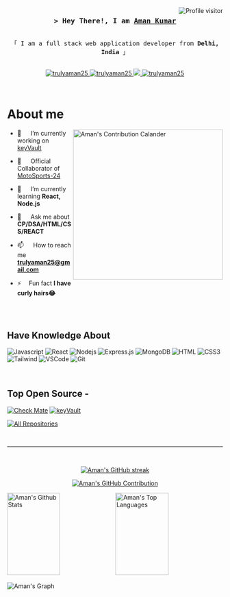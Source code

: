 <a href="https://komarev.com/ghpvc/?username=trulyaman25">
  <img align="right" src="https://komarev.com/ghpvc/?username=trulyaman25&label=Visitors&color=0e75b6&style=flat" alt="Profile visitor" />
</a>


<!-- Intro  -->
<h3 align="center">
        <samp>&gt; Hey There!, I am
                <b><a target="_blank" href="https://trulyaman25.com">Aman Kumar</a></b>
        </samp>
</h3>


<p align="center"> 
  <samp>
    <br>
    「 I am a full stack web application developer from <b>Delhi, India</b> 」
    <br>
    <br>
  </samp>
</p>

<p align="center">
 <!-- <a href="" target="blank">
  <img src="https://img.shields.io/badge/Website-DC143C?style=for-the-badge&logo=medium&logoColor=white" alt="trulyaman25" />
 </a> -->
 <a href="https://linkedin.com/in/amankumar25" target="_blank">
  <img src="https://img.shields.io/badge/LinkedIn-0077B5?style=for-the-badge&logo=linkedin&logoColor=white" alt="trulyaman25"/>
 </a>
  
<a href="https://mail.google.com/mail/?view=cm&fs=1&to=trulyaman25@gmail.com" target="_blank">
  <img src="https://img.shields.io/badge/Gmail-D14836?style=for-the-badge&logo=gmail&logoColor=white" alt="trulyaman25"/>
</a>

  
 <!-- <a href="https://dev.to/trulyaman25" target="_blank">
  <img src="https://img.shields.io/badge/dev.to-0A0A0A?style=for-the-badge&logo=dev.to&logoColor=white" alt="trulyaman25" />
 </a> -->
 <a href="https://twitter.com/therealaman25" target="_blank">
  <img src="https://img.shields.io/badge/Twitter-1DA1F2?style=for-the-badge&logo=twitter&logoColor=white" />
 </a>
 <a href="https://instagram.com/amanwhoooo" target="_blank">
  <img src="https://img.shields.io/badge/Instagram-fe4164?style=for-the-badge&logo=instagram&logoColor=white" alt="trulyaman25" />
 </a>
 <!-- <a href="https://facebook.com/trulyaman25.dev" target="_blank">
  <img src="https://img.shields.io/badge/Facebook-20BEFF?&style=for-the-badge&logo=facebook&logoColor=white" alt="trulyaman25"  />
</a>  -->
</p>
<br />

<!-- About Section -->
 # About me
 
<p>
 <img align="right" width="350" src="https://ssr-contributions-svg.vercel.app/_/trulyaman25?chart=3dbar&gap=0.6&scale=2&gradient=true&animation=fadeIn&animation_duration=3&format=svg&weeks=10&widget_size=medium&dark=true" alt="Aman's Contribution Calander" />

  - 🔭 &emsp; I’m currently working on [keyVault](https://github.com/trulyaman25/keyVault)

  - 👯 &emsp; Official Collaborator of [MotoSports-24](https://github.com/trulyaman25/MotoSports-24)

  - 🌱 &emsp; I’m currently learning **React, Node.js**

  - 💬 &emsp; Ask me about **CP/DSA/HTML/CSS/REACT**

  - 📫 &emsp; How to reach me **trulyaman25@gmail.com**

  - ⚡&emsp; Fun fact **I have curly hairs😂**
</p>

<br/>
<br/>

## Have Knowledge About

![Javascript](https://img.shields.io/badge/Javascript-F0DB4F?style=for-the-badge&labelColor=black&logo=javascript&logoColor=F0DB4F)
![React](https://img.shields.io/badge/-React-61DBFB?style=for-the-badge&labelColor=black&logo=react&logoColor=61DBFB)
![Nodejs](https://img.shields.io/badge/Nodejs-3C873A?style=for-the-badge&labelColor=black&logo=node.js&logoColor=3C873A)
![Express.js](https://img.shields.io/badge/Express.js-000000?style=for-the-badge&logo=express&logoColor=white)
![MongoDB](https://img.shields.io/badge/MongoDB-4EA94B?style=for-the-badge&logo=mongodb&logoColor=white)
![HTML](https://img.shields.io/badge/HTML5-E34F26?style=for-the-badge&logo=html5&logoColor=white)
![CSS3](https://img.shields.io/badge/CSS3-1572B6?style=for-the-badge&logo=css3&logoColor=white)
![Tailwind](https://img.shields.io/badge/Tailwind_CSS-092749?style=for-the-badge&logo=tailwindcss&logoColor=06B6D4&labelColor=000000)
![VSCode](https://img.shields.io/badge/Visual_Studio-0078d7?style=for-the-badge&logo=visual%20studio&logoColor=white)
![Git](https://img.shields.io/badge/Git-F05032?style=for-the-badge&logo=git&logoColor=white)

<br/>

## Top Open Source -
[![Check Mate](https://github-readme-stats.vercel.app/api/pin/?username=trulyaman25&repo=CheckMate-Interface&border_color=7F3FBF&bg_color=0D1117&title_color=C9D1D9&text_color=8B949E&icon_color=7F3FBF)]([https://github.com/trulyaman25/keyVault](https://github.com/trulyaman25/CheckMate-Interface))
[![keyVault](https://github-readme-stats.vercel.app/api/pin/?username=trulyaman25&repo=keyVault&border_color=7F3FBF&bg_color=0D1117&title_color=C9D1D9&text_color=8B949E&icon_color=7F3FBF)](https://github.com/trulyaman25/keyVault)
<!-- [![Netflix-Clone](https://github-readme-stats.vercel.app/api/pin/?username=trulyaman25&repo=Netflix-Clone&border_color=7F3FBF&bg_color=0D1117&title_color=C9D1D9&text_color=8B949E&icon_color=7F3FBF)](https://github.com/trulyaman25/Netflix-Clone)
[![signUp-Page](https://github-readme-stats.vercel.app/api/pin/?username=trulyaman25&repo=signUp-Page&border_color=7F3FBF&bg_color=0D1117&title_color=C9D1D9&text_color=8B949E&icon_color=7F3FBF)](https://github.com/trulyaman25/signUp-Page) -->

<p align="left">
  <a href="https://github.com/trulyaman25?tab=repositories" target="_blank"><img alt="All Repositories" title="All Repositories" src="https://img.shields.io/badge/-All%20Repos-2962FF?style=for-the-badge&logo=koding&logoColor=white"/></a>
</p>

<br/>
<hr/>
<br/>

<p align="center">
  <a href="https://github.com/trulyaman25">
    <img src="https://github-readme-streak-stats.herokuapp.com/?user=trulyaman25&theme=radical&border=7F3FBF&background=0D1117" alt="Aman's GitHub streak"/>
  </a>
</p>

<p align="center">
  <a href="https://github.com/trulyaman25">
    <img src="https://github-profile-summary-cards.vercel.app/api/cards/profile-details?username=trulyaman25&theme=radical" alt="Aman's GitHub Contribution"/>
  </a>
</p>



<a> 
    <a href="https://github.com/trulyaman25"><img alt="Aman's Github Stats" src="https://denvercoder1-github-readme-stats.vercel.app/api?username=trulyaman25&show_icons=true&count_private=true&theme=react&border_color=7F3FBF&bg_color=0D1117&title_color=F85D7F&icon_color=F8D866" height="192px" width="49.5%"/></a>
  <a href="https://github.com/trulyaman25"><img alt="Aman's Top Languages" src="https://denvercoder1-github-readme-stats.vercel.app/api/top-langs/?username=trulyaman25&langs_count=8&layout=compact&theme=react&border_color=7F3FBF&bg_color=0D1117&title_color=F85D7F&icon_color=F8D866" height="192px" width="49.5%"/></a>
  <br/>
</a>


![Aman's Graph](https://github-readme-activity-graph.vercel.app/graph?username=trulyaman25&custom_title=Aman%20GitHub%20Activity%20Graph&bg_color=0D1117&color=7F3FBF&line=7F3FBF&point=7F3FBF&area_color=FFFFFF&title_color=FFFFFF&area=true)
